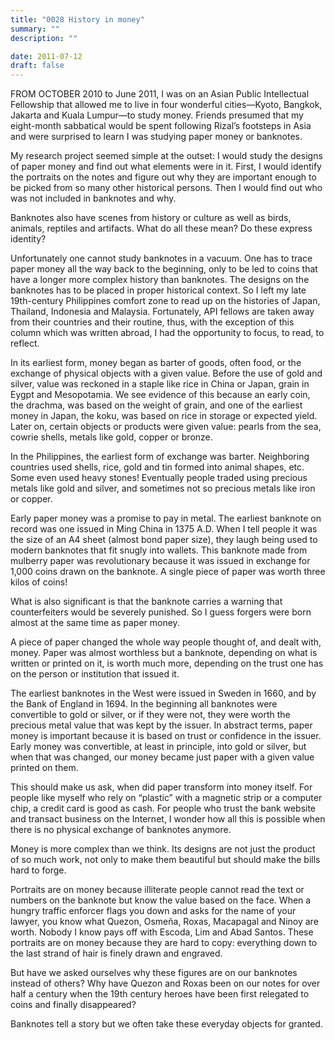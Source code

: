 ```yaml
---
title: "0028 History in money"
summary: ""
description: ""

date: 2011-07-12
draft: false
---
```


FROM OCTOBER 2010 to June 2011, I was on an Asian Public Intellectual Fellowship that allowed me to live in four wonderful cities—Kyoto,  Bangkok, Jakarta and Kuala Lumpur—to study money. Friends presumed that my eight-month sabbatical would be spent following Rizal’s footsteps in Asia and were surprised to learn I was studying paper money or banknotes.

My research project seemed simple at the outset: I would study the designs of paper money and find out what elements were in it. First, I would identify the portraits on the notes and figure out why they are important enough to be picked from so many other historical persons. Then I would find out who was not included in banknotes and why.

Banknotes also have scenes from history or culture as well as birds,  animals, reptiles and artifacts. What do all these mean? Do these express identity?

Unfortunately one cannot study banknotes in a vacuum. One has to trace paper money all the way back to the beginning, only to be led to coins that have a longer more complex history than banknotes. The designs on the banknotes has to be placed in proper historical context. So I left my late 19th-century Philippines comfort zone to read up on the histories of Japan, Thailand, Indonesia and Malaysia. Fortunately, API fellows are taken away from their countries and their routine, thus, with the exception of this column which was written abroad, I had the opportunity to focus, to read, to reflect.

In its earliest form, money began as barter of goods, often food, or the exchange of physical objects with a given value. Before the use of gold and silver, value was reckoned in a staple like rice in China or Japan, grain in Eygpt and Mesopotamia. We see evidence of this because an early coin, the drachma, was based on the weight of grain, and one of the earliest money in Japan, the koku, was based on rice in storage or expected yield. Later on, certain objects or products were given value: pearls from the sea, cowrie shells, metals like gold, copper or bronze.

In the Philippines, the earliest form of exchange was barter. Neighboring countries used shells, rice, gold and tin formed into animal shapes, etc. Some even used heavy stones! Eventually people traded using precious metals like gold and silver, and sometimes  not so precious metals like iron or copper.

Early paper money was a promise to pay in metal. The earliest banknote on record was one  issued in Ming China in 1375 A.D. When I tell people it was the size of  an A4 sheet (almost bond paper size), they laugh being used to modern banknotes that fit snugly into wallets. This banknote made from mulberry paper was revolutionary because it was issued in exchange for 1,000 coins drawn on the banknote. A single piece of paper was worth three kilos of coins!

What is also significant is that the banknote carries a warning that counterfeiters would be severely punished. So I guess forgers were born almost at the same time as paper money.

A piece of paper changed the whole way people thought of, and dealt with, money. Paper was almost worthless but a banknote, depending on  what is written or printed on it, is worth much more, depending on the trust one has on the person or institution that issued it.

The earliest banknotes in the West were issued in Sweden in 1660, and by the Bank of England in 1694. In the beginning all banknotes were convertible to gold or silver, or if they were not, they were worth the precious metal value that was kept by the issuer. In abstract terms, paper money is important because it is based on trust or confidence in the issuer. Early money was convertible, at least in principle, into  gold or silver, but when that was changed, our money became just paper with  a given value printed on them.

This should make us ask, when did paper  transform into money itself. For people like myself who rely on “plastic” with a magnetic strip or a computer chip, a credit card is good as cash. For people who trust the bank website and transact business on the Internet, I wonder how all this is possible when there is no physical exchange of banknotes anymore.

Money is more complex than we think. Its designs are not just the product of so much work, not only to make them beautiful but should make the bills hard to forge.

Portraits are on money because illiterate  people cannot read the text or numbers on the banknote but know the value based on the face. When a hungry traffic enforcer flags you down   and asks for the name of your lawyer, you know what Quezon, Osmeña,  Roxas, Macapagal and Ninoy are worth. Nobody I know pays off with Escoda, Lim and Abad Santos. These portraits are on money because they are hard to copy: everything down to the last strand of hair is finely  drawn and engraved.

But have we asked ourselves why these figures   are on our banknotes instead of others? Why have Quezon and Roxas been on our notes for over half a century when the 19th century heroes have been first relegated to coins and finally disappeared?

Banknotes tell a story but we often take these everyday objects for granted.
